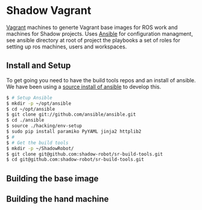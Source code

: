 Shadow Vagrant
==============

[Vagrant](http://vagrantup.com) machines to generte Vagrant base images for ROS work and machines for Shadow projects. Uses [Ansible](http://ansible.com) for configuration managment, see ansible directory at root of project the playbooks a set of roles for setting up ros machines, users and workspaces.

## Install and Setup

To get going you need to have the build tools repos and an install of ansible. We have been using a [source install of ansible](http://docs.ansible.com/intro_installation.html#running-from-source) to develop this.

```sh
$ # Setup Ansible
$ mkdir -p ~/opt/ansible
$ cd ~/opt/ansible
$ git clone git://github.com/ansible/ansible.git
$ cd ./ansible
$ source ./hacking/env-setup
$ sudo pip install paramiko PyYAML jinja2 httplib2
$ #
$ # Get the build tools
$ mkdir -p ~/ShadowRobot/
$ git clone git@github.com:shadow-robot/sr-build-tools.git
$ cd git@github.com:shadow-robot/sr-build-tools.git
```

## Building the base image

## Building the hand machine
